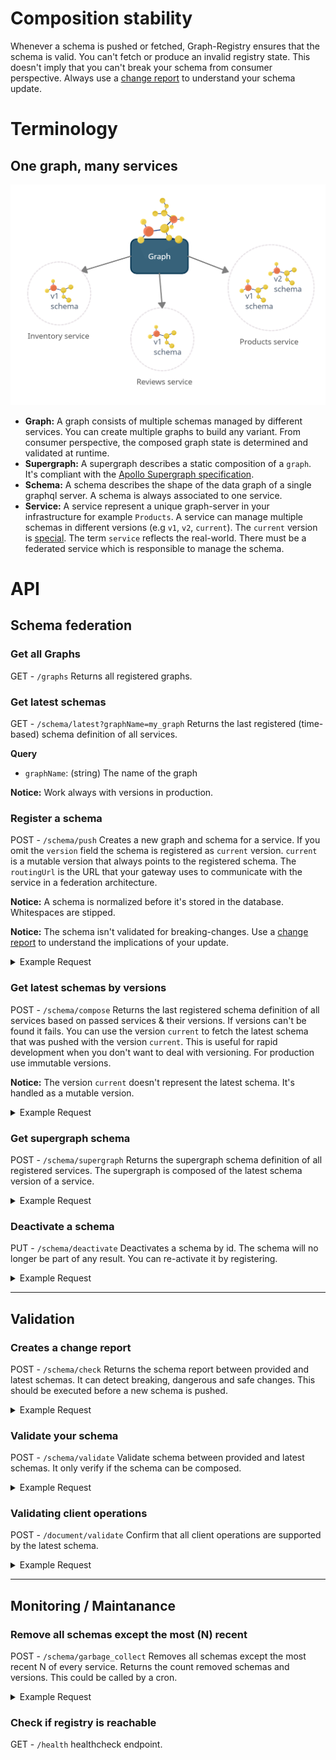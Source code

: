 # Composition stability

Whenever a schema is pushed or fetched, Graph-Registry ensures that the schema is valid. You can't fetch or produce an invalid registry state. This doesn't imply that you can't break your schema from consumer perspective. Always use a [change report](#creates-a-change-report) to understand your schema update.

# Terminology

## One graph, many services

<div align="center">
  <img src="terminology.png" alt="graphql-registry" width="600" />
</div>

- **Graph:** A graph consists of multiple schemas managed by different services. You can create multiple graphs to build any variant. From consumer perspective, the composed graph state is determined and validated at runtime.
- **Supergraph:** A supergraph describes a static composition of a `graph`. It's compliant with the [Apollo Supergraph specification](https://specs.apollo.dev/join/v0.1/).
- **Schema:** A schema describes the shape of the data graph of a single graphql server. A schema is always associated to one service.
- **Service:** A service represent a unique graph-server in your infrastructure for example `Products`. A service can manage multiple schemas in different versions (e.g `v1`, `v2`, `current`). The `current` version is [special](#register-a-schema). The term `service` reflects the real-world. There must be a federated service which is responsible to manage the schema.

# API

## Schema federation

### Get all Graphs

GET - `/graphs` Returns all registered graphs.

### Get latest schemas

GET - `/schema/latest?graphName=my_graph` Returns the last registered (time-based) schema definition of all services.

**Query**

- `graphName`: (string) The name of the graph

**Notice:** Work always with versions in production.

### Register a schema

POST - `/schema/push` Creates a new graph and schema for a service. If you omit the `version` field the schema is registered as `current` version. `current` is a mutable version that always points to the registered schema. The `routingUrl` is the URL that your gateway uses to communicate with the service in a federation architecture.

**Notice:** A schema is normalized before it's stored in the database. Whitespaces are stipped.

**Notice:** The schema isn't validated for breaking-changes. Use a [change report](#creates-a-change-report) to understand the implications of your update.

<details>
<summary>Example Request</summary>
<p>

```jsonc
{
  "typeDefs": "type Query { hello: String }",
  "graphName": "my_graph",
  "serviceName": "foo",
  "version": "1", // optional, uses "current" by default
  "routingUrl": "http://products-graphql.svc.cluster.local:4001/graphql"
}
```

</p>
</details>

### Get latest schemas by versions

POST - `/schema/compose` Returns the last registered schema definition of all services based on passed services & their versions. If versions can't be found it fails. You can use the version `current` to fetch the latest schema that was pushed with the version `current`. This is useful for rapid development when you don't want to deal with versioning. For production use immutable versions.

**Notice:** The version `current` doesn't represent the latest schema. It's handled as a mutable version.

<details>
<summary>Example Request</summary>
<p>

```jsonc
{
  "graphName": "my_graph",
  "services": [{ "name": "foo", "version": "1" }]
}
```

</p>
</details>

### Get supergraph schema

POST - `/schema/supergraph` Returns the supergraph schema definition of all registered services. The supergraph is composed of the latest schema version of a service.

<details>
<summary>Example Request</summary>
<p>

```jsonc
{
  "graphName": "my_graph"
}
```

</p>
</details>

### Deactivate a schema

PUT - `/schema/deactivate` Deactivates a schema by id. The schema will no longer be part of any result. You can re-activate it by registering.

<details>
<summary>Example Request</summary>
<p>

```jsonc
{
  "schemaId": "916348424"
}
```

</p>
</details>

---

## Validation

### Creates a change report

POST - `/schema/check` Returns the schema report between provided and latest schemas. It can detect breaking, dangerous and safe changes. This should be executed before a new schema is pushed.

<details>
<summary>Example Request</summary>
<p>

```json
{
  "graphName": "my_graph",
  "typeDefs": "type Query { hello: String }",
  "serviceName": "foo"
}
```

</p>
</details>

### Validate your schema

POST - `/schema/validate` Validate schema between provided and latest schemas. It only verify if the schema can be composed.

<details>
<summary>Example Request</summary>
<p>

```json
{
  "graphName": "my_graph",
  "typeDefs": "type Query { hello: String }",
  "serviceName": "foo"
}
```

</p>
</details>

### Validating client operations

POST - `/document/validate` Confirm that all client operations are supported by the latest schema.

<details>
<summary>Example Request</summary>
<p>

```json
{
  "graphName": "my_graph",
  "documents": ["query { hello }"]
}
```

</p>
</details>

---

## Monitoring / Maintanance

### Remove all schemas except the most (N) recent

POST - `/schema/garbage_collect` Removes all schemas except the most recent N of every service. Returns the count removed schemas and versions. This could be called by a cron.

<details>
<summary>Example Request</summary>
<p>

```jsonc
{
  "num_schemas_keep": 10 // minimum is 10
}
```

</p>
</details>

### Check if registry is reachable

GET - `/health` healthcheck endpoint.

